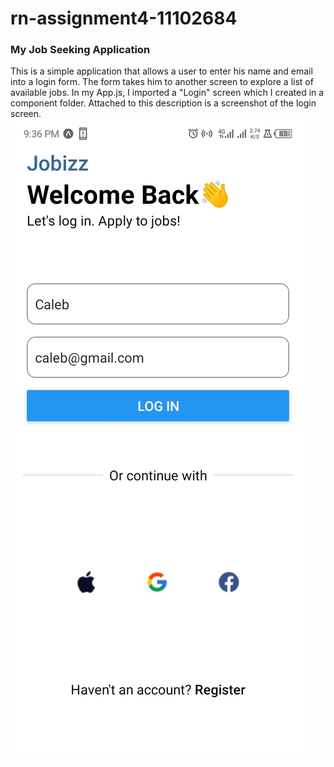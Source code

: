 # rn-assignment4-11102684

### My Job Seeking Application 
This is a simple application that allows a user to enter his name and email into a login form. The form takes him to another screen to explore a list of available jobs. In my App.js, I imported a "Login" screen which I created in a component folder. Attached to this description is a screenshot of the login screen.
![Login Screen](Login-screen.jpg)